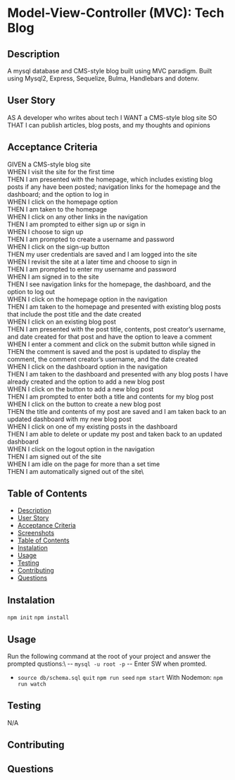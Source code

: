 # Model-View-Controller (MVC): Tech Blog

## Description

A mysql database and CMS-style blog built using MVC paradigm. Built using Mysql2, Express, Sequelize, Bulma, Handlebars and dotenv.

## User Story

AS A developer who writes about tech
I WANT a CMS-style blog site
SO THAT I can publish articles, blog posts, and my thoughts and opinions

## Acceptance Criteria

GIVEN a CMS-style blog site\
WHEN I visit the site for the first time\
THEN I am presented with the homepage, which includes existing blog posts if any have been posted; navigation links for the homepage and the dashboard; and the option to log in\
WHEN I click on the homepage option\
THEN I am taken to the homepage\
WHEN I click on any other links in the navigation\
THEN I am prompted to either sign up or sign in\
WHEN I choose to sign up\
THEN I am prompted to create a username and password\
WHEN I click on the sign-up button\
THEN my user credentials are saved and I am logged into the site\
WHEN I revisit the site at a later time and choose to sign in\
THEN I am prompted to enter my username and password\
WHEN I am signed in to the site\
THEN I see navigation links for the homepage, the dashboard, and the option to log out\
WHEN I click on the homepage option in the navigation\
THEN I am taken to the homepage and presented with existing blog posts that include the post title and the date created\
WHEN I click on an existing blog post\
THEN I am presented with the post title, contents, post creator’s username, and date created for that post and have the option to leave a comment\
WHEN I enter a comment and click on the submit button while signed in\
THEN the comment is saved and the post is updated to display the comment, the comment creator’s username, and the date created\
WHEN I click on the dashboard option in the navigation\
THEN I am taken to the dashboard and presented with any blog posts I have already created and the option to add a new blog post\
WHEN I click on the button to add a new blog post\
THEN I am prompted to enter both a title and contents for my blog post\
WHEN I click on the button to create a new blog post\
THEN the title and contents of my post are saved and I am taken back to an updated dashboard with my new blog post\
WHEN I click on one of my existing posts in the dashboard\
THEN I am able to delete or update my post and taken back to an updated dashboard\
WHEN I click on the logout option in the navigation\
THEN I am signed out of the site\
WHEN I am idle on the page for more than a set time\
THEN I am automatically signed out of the site\

## Table of Contents

- [Description](#Description)
- [User Story](#UserStory)
- [Acceptance Criteria](#AcceptanceCriteria)
- [Screenshots](#Screenshots)
- [Table of Contents](#Tableofcontents)
- [Instalation](#Instalation)
- [Usage](#Usage)
- [Testing](#Test)
- [Contributing](#Contributing)
- [Questions](#Questions)

## Instalation

`npm init`
`npm install`

## Usage
Run the following command at the root of your project and answer the prompted qustions:\ 
-- `mysql -u root -p`
-- Enter SW when promted.
- `source db/schema.sql`
`quit`
`npm run seed`
`npm start`
With Nodemon:
`npm run watch`

## Testing
N/A 

## Contributing


## Questions

